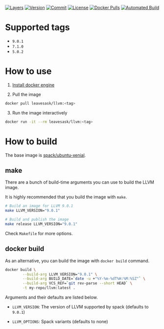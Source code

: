 [![Layers](https://images.microbadger.com/badges/image/leavesask/llvm.svg)](https://microbadger.com/images/leavesask/llvm)
[![Version](https://images.microbadger.com/badges/version/leavesask/llvm.svg)](https://hub.docker.com/repository/docker/leavesask/llvm)
[![Commit](https://images.microbadger.com/badges/commit/leavesask/llvm.svg)](https://github.com/K-Wone/docker-llvm)
[![License](https://images.microbadger.com/badges/license/leavesask/llvm.svg)](https://github.com/K-Wone/docker-llvm)
[![Docker Pulls](https://img.shields.io/docker/pulls/leavesask/llvm?color=informational)](https://hub.docker.com/repository/docker/leavesask/llvm)
[![Automated Build](https://img.shields.io/docker/automated/leavesask/llvm)](https://hub.docker.com/repository/docker/leavesask/llvm)

# Supported tags

- `9.0.1`
- `7.1.0`
- `5.0.2`

# How to use

1. [Install docker engine](https://docs.docker.com/install/)

2. Pull the image
  ```bash
  docker pull leavesask/llvm:<tag>
  ```

3. Run the image interactively
  ```bash
  docker run -it --rm leavesask/llvm:<tag>
  ```

# How to build

The base image is [spack/ubuntu-xenial](https://hub.docker.com/r/spack/ubuntu-xenial).

## make

There are a bunch of build-time arguments you can use to build the LLVM image.

It is highly recommended that you build the image with `make`.

```bash
# Build an image for LLVM 9.0.1
make LLVM_VERSION="9.0.1"

# Build and publish the image
make release LLVM_VERSION="9.0.1"
```

Check `Makefile` for more options.

## docker build

As an alternative, you can build the image with `docker build` command.

```bash
docker build \
        --build-arg LLVM_VERSION="9.0.1" \
        --build-arg BUILD_DATE=`date -u +"%Y-%m-%dT%H:%M:%SZ"` \
        --build-arg VCS_REF=`git rev-parse --short HEAD` \
        -t my-repo/llvm:latest .
```

Arguments and their defaults are listed below.

- `LLVM_VERSION`: The version of LLVM supported by spack (defaults to `9.0.1`)

- `LLVM_OPTIONS`: Spack variants (defaults to none)
